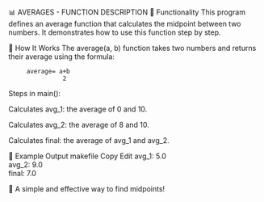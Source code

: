 📊 AVERAGES - FUNCTION DESCRIPTION
🔢 Functionality
This program defines an average function that calculates the midpoint between two numbers. It demonstrates how to use this function step by step.

🧠 How It Works
The average(a, b) function takes two numbers and returns their average using the formula:

         average= a+b
                   2
 
Steps in main():

Calculates avg_1: the average of 0 and 10.

Calculates avg_2: the average of 8 and 10.

Calculates final: the average of avg_1 and avg_2.

📌 Example Output
makefile
Copy
Edit
avg_1: 5.0  
avg_2: 9.0  
final: 7.0

🚀 A simple and effective way to find midpoints!

